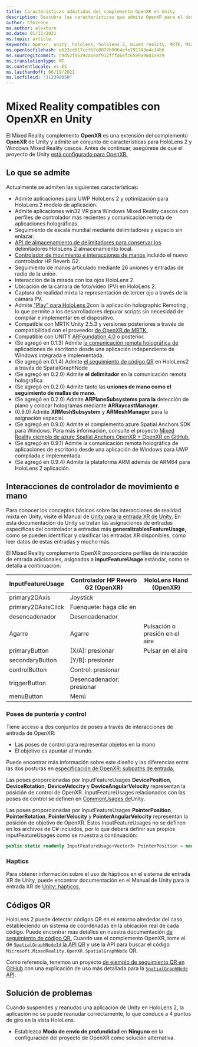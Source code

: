 ```yaml
---
title: Características admitidas del complemento OpenXR en Unity
description: Descubra las características que admite OpenXR para el desarrollo de realidad mixta en Unity.
author: hferrone
ms.author: alexturn
ms.date: 01/11/2021
ms.topic: article
keywords: openxr, unity, hololens, hololens 2, mixed reality, MRTK, Mixed Reality Toolkit, realidad aumentada, realidad virtual, cascos de realidad mixta, aprendizaje, tutorial, introducción
ms.openlocfilehash: e622cd617ccf67c0877b9064efe791743e4c34b6
ms.sourcegitcommit: c9d52f9529cabeaf912fffa6efc6599a9041a929
ms.translationtype: MT
ms.contentlocale: es-ES
ms.lasthandoff: 06/19/2021
ms.locfileid: "112398058"
---
```

# <a name="mixed-reality-openxr-supported-features-in-unity"></a>Mixed Reality compatibles con OpenXR en Unity

El Mixed Reality complemento **OpenXR** es una extensión del complemento **OpenXR** de Unity y admite un conjunto de características para HoloLens 2 y Windows Mixed Reality cascos. Antes de continuar, asegúrese de que el proyecto de Unity [está configurado para OpenXR.](openxr-getting-started.md)

## <a name="whats-supported"></a>Lo que se admite

Actualmente se admiten las siguientes características:

* Admite aplicaciones para UWP HoloLens 2 y optimización para HoloLens 2 modelo de aplicación.
* Admite aplicaciones win32 VR para Windows Mixed Reality cascos con perfiles de controlador más recientes y comunicación remota de aplicaciones holográficas.
* Seguimiento de escala mundial mediante delimitadores y espacio sin enlazar.
* [API de almacenamiento de delimitadores para conservar los](spatial-anchors-in-unity.md) delimitadores HoloLens 2 almacenamiento local.
* [Controlador de movimiento e interacciones de manos,](#motion-controller-and-hand-interactions)incluido el nuevo controlador HP Reverb G2.
* Seguimiento de manos articulado mediante 26 uniones y entradas de radio de la unión.
* Interacción de la mirada con los ojos HoloLens 2.
* Ubicación de la cámara de foto/vídeo (PV) en HoloLens 2.
* Captura de realidad mixta la representación de tercer ojo a través de la cámara PV.
* Admite ["Play" para HoloLens 2](unity-play-mode.md#holographic-remoting-in-unity-editor-play-mode)con la aplicación holographic Remoting , lo que permite a los desarrolladores depurar scripts sin necesidad de compilar e implementar en el dispositivo.
* Compatible con MRTK Unity 2.5.3 y versiones posteriores a través de compatibilidad con el proveedor [de OpenXR de MRTK.](openxr-getting-started.md#using-mrtk-with-openxr-support)
* Compatible con UNITY [ARFoundation 4.0](https://docs.unity3d.com/Packages/com.unity.xr.arfoundation@4.1/manual/index.html) o posterior.
* (Se agregó en 0.1.3) Admite [la comunicación remota holográfica de](holographic-remoting-desktop.md) aplicaciones de escritorio desde una aplicación independiente de Windows integrada e implementada.
* (Se agregó en 0.1.4) Admite [el seguimiento de código QR](#qr-codes) en HoloLens2 a través de SpatialGraphNode
* (Se agregó en 0.2.0) Admite **el delimitador** en la comunicación remota holográfica
* (Se agregó en 0.2.0) Admite tanto las **uniones de mano como el seguimiento de mallas de mano.**
* (Se agregó en 0.2.0) Admite **ARPlaneSubsystems para la** detección de plano y colocar hologramas mediante **ARRaycastManager**.
* (0.9.0) Admite **XRMeshSubsystem** y **ARMeshManager** para la asignación espacial.
* (Se agregó en 0.9.0) Admite el complemento azure Spatial Anchors SDK para Windows. Para más información, consulte el proyecto [Mixed Reality ejemplo de azure Spatial Anchors OpenXR + OpenXR en GitHub.](https://github.com/microsoft/OpenXR-Unity-MixedReality-Samples/tree/main/AzureSpatialAnchorsSample)
* (Se agregó en 0.9.1) Admite la comunicación remota holográfica de aplicaciones de escritorio desde una aplicación de Windows para UWP compilada e implementada.
* (Se agregó en 0.9.4) Admite la plataforma ARM además de ARM64 para HoloLens 2 aplicación.

## <a name="motion-controller-and-hand-interactions"></a>Interacciones de controlador de movimiento e mano

Para conocer los conceptos básicos sobre las interacciones de realidad mixta en Unity, visite el Manual de [Unity para la entrada XR de Unity.](https://docs.unity3d.com/2020.2/Documentation/Manual/xr_input.html) En esta documentación de Unity se tratan las asignaciones de entradas específicas del controlador a entradas más **generalizablesFeatureUsage,** cómo se pueden identificar y clasificar las entradas XR disponibles, cómo leer datos de estas entradas y mucho más.

El Mixed Reality complemento OpenXR proporciona perfiles de interacción de entrada adicionales, asignados a **inputFeatureUsage** estándar, como se detalla a continuación:

| InputFeatureUsage | Controlador HP Reverb G2 (OpenXR) | HoloLens Hand (OpenXR) |
| ---- | ---- | ---- |
| primary2DAxis | Joystick | |
| primary2DAxisClick | Fuenquete: haga clic en | |
| desencadenador | Desencadenador  | |
| Agarre | Agarre | Pulsación o presión en el aire |
| primaryButton | [X/A]: presionar | Pulsar en el aire |
| secondaryButton | [Y/B]: presionar | |
| controlButton | Control: presionar | |
| triggerButton | Desencadenador: presionar | |
| menuButton | Menú | |

### <a name="aim-and-grip-poses"></a>Poses de puntería y control

Tiene acceso a dos conjuntos de poses a través de interacciones de entrada de OpenXR:

* Las poses de control para representar objetos en la mano
* El objetivo es apuntar al mundo.

Puede encontrar más información sobre este diseño y las diferencias entre las dos posturas en [especificación de OpenXR: subpaths de entrada.](https://www.khronos.org/registry/OpenXR/specs/1.0/html/xrspec.html#semantic-path-input)

Las poses proporcionadas por InputFeatureUsages **DevicePosition**, **DeviceRotation,** **DeviceVelocity** y **DeviceAngularVelocity** representan la posición de control de OpenXR.  InputFeatureUsages relacionados con las poses de control se definen en [CommonUsages de](https://docs.unity3d.com/2020.2/Documentation/ScriptReference/XR.CommonUsages.html)Unity.

Las poses proporcionadas por InputFeatureUsages **PointerPosition**, **PointerRotation**, **PointerVelocity** y **PointerAngularVelocity** representan la posición de objetivo de OpenXR.  Estos InputFeatureUsages no se definen en los archivos de C# incluidos, por lo que deberá definir sus propios inputFeatureUsages como se muestra a continuación:

``` cs
public static readonly InputFeatureUsage<Vector3> PointerPosition = new InputFeatureUsage<Vector3>("PointerPosition");
```

### <a name="haptics"></a>Haptics

Para obtener información sobre el uso de hápticos en el sistema de entrada XR de Unity, puede encontrar documentación en el Manual de Unity para la entrada XR de [Unity: hápticos.](https://docs.unity3d.com/2020.2/Documentation/Manual/xr_input.html#Haptics)

## <a name="qr-codes"></a>Códigos QR

HoloLens 2 puede detectar códigos QR en el entorno alrededor del caso, estableciendo un sistema de coordenadas en la ubicación real de cada código. Puede encontrar más detalles en nuestra documentación [de seguimiento de código QR.](../platform-capabilities-and-apis/qr-code-tracking.md)  Cuando use el complemento OpenXR, tome el de [ `SpatialGraphNodeId` la API QR](../platform-capabilities-and-apis/qr-code-tracking.md#qr-api-reference) y use la API para buscar el código `Microsoft.MixedReality.OpenXR.SpatialGraphNode` QR.

Como referencia, tenemos un proyecto [de ejemplo de seguimiento QR en GitHub](https://github.com/yl-msft/QRTracking) con una explicación de uso más detallada para la [ `SpatialGraphNode` API](https://github.com/yl-msft/QRTracking/blob/main/SampleQRCodes/Assets/Scripts/SpatialGraphNodeTracker.cs).

## <a name="troubleshooting"></a>Solución de problemas

Cuando suspendes y reanudas una aplicación de Unity en HoloLens 2, la aplicación no se puede reanudar correctamente, lo que conduce a 4 puntos de giro en la vista HoloLens.

* Establezca **Modo de envío de profundidad** en **Ninguno** en la configuración del proyecto de OpenXR como solución alternativa.
